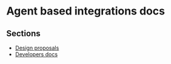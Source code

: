 # Agent based integrations docs

## Sections

* [Design proposals](proposals)
* [Developers docs](dev)
